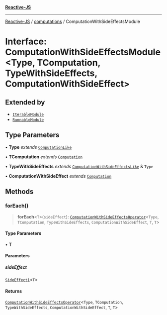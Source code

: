[**Reactive-JS**](../../README.md)

***

[Reactive-JS](../../README.md) / [computations](../README.md) / ComputationWithSideEffectsModule

# Interface: ComputationWithSideEffectsModule\<Type, TComputation, TypeWithSideEffects, ComputationWithSideEffect\>

## Extended by

- [`IterableModule`](../Iterable/interfaces/IterableModule.md)
- [`RunnableModule`](../Runnable/interfaces/RunnableModule.md)

## Type Parameters

• **Type** *extends* [`ComputationLike`](ComputationLike.md)

• **TComputation** *extends* [`Computation`](Computation.md)

• **TypeWithSideEffects** *extends* [`ComputationWithSideEffectsLike`](ComputationWithSideEffectsLike.md) & `Type`

• **ComputationWithSideEffect** *extends* [`Computation`](Computation.md)

## Methods

### forEach()

> **forEach**\<`T`\>(`sideEffect`): [`ComputationWithSideEffectsOperator`](../type-aliases/ComputationWithSideEffectsOperator.md)\<`Type`, `TComputation`, `TypeWithSideEffects`, `ComputationWithSideEffect`, `T`, `T`\>

#### Type Parameters

• **T**

#### Parameters

##### sideEffect

[`SideEffect1`](../../functions/type-aliases/SideEffect1.md)\<`T`\>

#### Returns

[`ComputationWithSideEffectsOperator`](../type-aliases/ComputationWithSideEffectsOperator.md)\<`Type`, `TComputation`, `TypeWithSideEffects`, `ComputationWithSideEffect`, `T`, `T`\>
